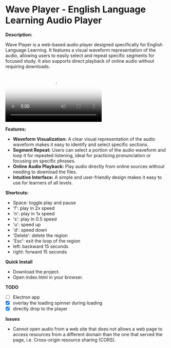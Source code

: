 # Wave Player - English Language Learning Audio Player

**Description:**

Wave Player is a web-based audio player designed specifically for English Language Learning. It features a visual waveform representation of the audio, allowing users to easily select and repeat specific segments for focused study.  It also supports direct playback of online audio without requiring downloads.



<video poster="./assets/snapshot.png" src='./assets/demo.mp4'> </video>


**Features:**

* **Waveform Visualization:**  A clear visual representation of the audio waveform makes it easy to identify and select specific sections.
* **Segment Repeat:**  Users can select a portion of the audio waveform and loop it for repeated listening, ideal for practicing pronunciation or focusing on specific phrases.
* **Online Audio Playback:** Play audio directly from online sources without needing to download the files.
* **Intuitive Interface:** A simple and user-friendly design makes it easy to use for learners of all levels.

**Shortcuts:**

* Space: toggle play and pause
* 'f': play in 2x speed
* 'n': play in 1x speed
* 's': play in 0.5 speed
* 'u': speed up
* 'd': speed down
* 'Delete': delete the region
* 'Esc': exit the loop of the region
* left:  backward 15 seconds
* right: forward 15 seconds

**Quick Install**
* Download the project.
* Open index.html in your browser.

**TODO**
- [ ] Electron app
- [x] overlay the loading spinner during loading 
- [x] directly drop to the player

**Issues**
* Cannot open audio from a web site that does not allows a web page to access resources from a different domain than the one that served the page, i.e. Cross-origin resource sharing (CORS).